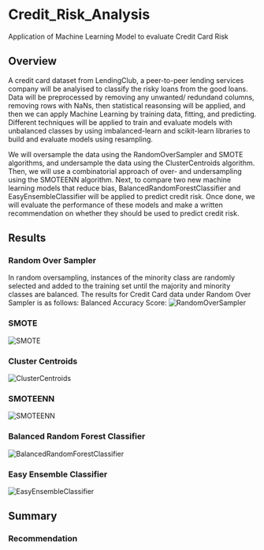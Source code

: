 # Credit_Risk_Analysis

Application of Machine Learning Model to evaluate Credit Card Risk

## Overview

A credit card dataset from LendingClub, a peer-to-peer lending services company will be analyised to classify the risky loans from the good loans. Data will be preprocessed by removing any unwanted/ redundand columns, removing rows with NaNs, then statistical reasonsing will be applied, and then we can apply Machine Learning by training data, fitting, and predicting. Different techniques will be applied to train and evaluate models with unbalanced classes by using imbalanced-learn and scikit-learn libraries to build and evaluate models using resampling. 

We will oversample the data using the RandomOverSampler and SMOTE algorithms, and undersample the data using the ClusterCentroids algorithm. Then, we will use a combinatorial approach of over- and undersampling using the SMOTEENN algorithm. Next, to compare two new machine learning models that reduce bias, BalancedRandomForestClassifier and EasyEnsembleClassifier will be applied to predict credit risk. Once done, we will evaluate the performance of these models and make a written recommendation on whether they should be used to predict credit risk.

## Results

### Random Over Sampler

In random oversampling, instances of the minority class are randomly selected and added to the training set until the majority and minority classes are balanced.
The results for Credit Card data under Random Over Sampler is as follows:
Balanced Accuracy Score: 
![RandomOverSampler](https://user-images.githubusercontent.com/108366412/198415167-cf3afacb-ff49-47b7-a8c6-c3e624be9b96.png)

### SMOTE
![SMOTE](https://user-images.githubusercontent.com/108366412/198415201-e70a8413-b670-412b-b4e9-a8e333482c8e.png)

### Cluster Centroids
![ClusterCentroids](https://user-images.githubusercontent.com/108366412/198415229-e4f56a7c-a477-41bf-af47-6c088ced46c0.png)

### SMOTEENN
![SMOTEENN](https://user-images.githubusercontent.com/108366412/198415249-fa53ae2a-ed9e-409e-a726-bc225d8c51ee.png)

### Balanced Random Forest Classifier
![BalancedRandomForestClassifier](https://user-images.githubusercontent.com/108366412/198415274-53f49d67-5dab-42ad-8597-bd26f41fe00a.png)

### Easy Ensemble Classifier
![EasyEnsembleClassifier](https://user-images.githubusercontent.com/108366412/198415317-dda15141-c7d0-474e-9bc5-11ed3a747e4e.png)


## Summary

### Recommendation
